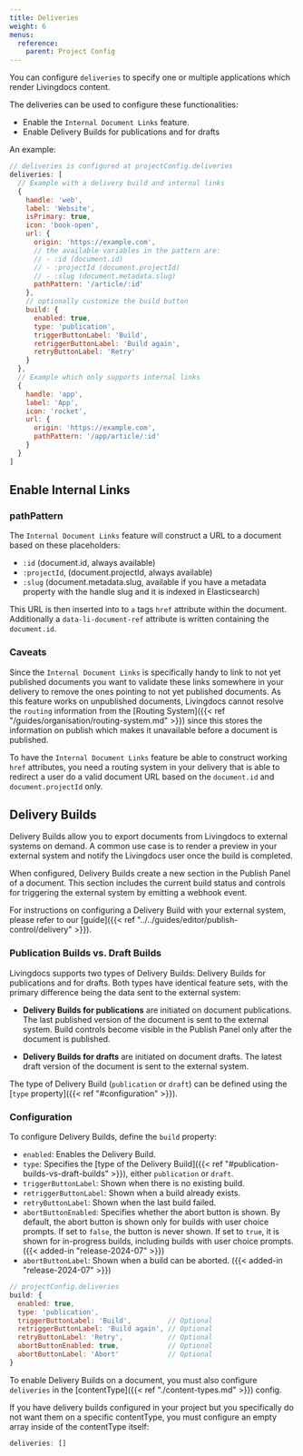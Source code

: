 ```yaml
---
title: Deliveries
weight: 6
menus:
  reference:
    parent: Project Config
---
```

You can configure `deliveries` to specify one or multiple applications which render Livingdocs content.

The deliveries can be used to configure these functionalities:
- Enable the `Internal Document Links` feature.
- Enable Delivery Builds for publications and for drafts

An example:
```js
// deliveries is configured at projectConfig.deliveries
deliveries: [
  // Example with a delivery build and internal links
  {
    handle: 'web',
    label: 'Website',
    isPrimary: true,
    icon: 'book-open',
    url: {
      origin: 'https://example.com',
      // the available variables in the pattern are:
      // - :id (document.id)
      // - :projectId (document.projectId)
      // - :slug (document.metadata.slug)
      pathPattern: '/article/:id'
    },
    // optionally customize the build button
    build: {
      enabled: true,
      type: 'publication',
      triggerButtonLabel: 'Build',
      retriggerButtonLabel: 'Build again',
      retryButtonLabel: 'Retry'
    }
  },
  // Example which only supports internal links
  {
    handle: 'app',
    label: 'App',
    icon: 'rocket',
    url: {
      origin: 'https://example.com',
      pathPattern: '/app/article/:id'
    }
  }
]
```

## Enable Internal Links

### pathPattern

The `Internal Document Links` feature will construct a URL to a document based on these placeholders:

- `:id` (document.id, always available)
- `:projectId`, (document.projectId, always available)
- `:slug` (document.metadata.slug, available if you have a metadata property with the handle slug and it is indexed in Elasticsearch)

This URL is then inserted into to `a` tags `href` attribute within the document.
Additionally a `data-li-document-ref` attribute is written containing the `document.id`.

### Caveats

Since the `Internal Document Links` is specifically handy to link to not yet published documents you want to validate these links somewhere in your delivery to remove the ones pointing to not yet published documents.
As this feature works on unpublished documents, Livingdocs cannot resolve the `routing` information from the [Routing System]({{< ref "/guides/organisation/routing-system.md" >}}) since this stores the information on publish which makes it unavailable before a document is published.

To have the `Internal Document Links` feature be able to construct working `href` attributes, you need a routing system in your delivery that is able to redirect a user do a valid document URL based on the `document.id` and `document.projectId` only.

## Delivery Builds

Delivery Builds allow you to export documents from Livingdocs to external systems on demand. A common use case is to render a preview in your external system and notify the Livingdocs user once the build is completed.

When configured, Delivery Builds create a new section in the Publish Panel of a document. This section includes the current build status and controls for triggering the external system by emitting a webhook event.

For instructions on configuring a Delivery Build with your external system, please refer to our [guide]({{< ref "../../guides/editor/publish-control/delivery" >}}).

### Publication Builds vs. Draft Builds

Livingdocs supports two types of Delivery Builds: Delivery Builds for publications and for drafts. Both types have identical feature sets, with the primary difference being the data sent to the external system:

- **Delivery Builds for publications** are initiated on document publications. The last published version of the document is sent to the external system. Build controls become visible in the Publish Panel only after the document is published.

- **Delivery Builds for drafts** are initiated on document drafts. The latest draft version of the document is sent to the external system.

The type of Delivery Build (`publication` or `draft`) can be defined using the [`type` property]({{< ref "#configuration" >}}).

### Configuration

To configure Delivery Builds, define the `build` property:

- `enabled`: Enables the Delivery Build.
- `type`: Specifies the [type of the Delivery Build]({{< ref "#publication-builds-vs-draft-builds" >}}), either `publication` or `draft`.
- `triggerButtonLabel`: Shown when there is no existing build.
- `retriggerButtonLabel`: Shown when a build already exists.
- `retryButtonLabel`: Shown when the last build failed.
- `abortButtonEnabled`: Specifies whether the abort button is shown. By default, the abort button is shown only for builds with user choice prompts. If set to `false`, the button is never shown. If set to `true`, it is shown for in-progress builds, including builds with user choice prompts. ({{< added-in "release-2024-07" >}})
- `abortButtonLabel`: Shown when a build can be aborted. ({{< added-in "release-2024-07" >}})

```js
// projectConfig.deliveries
build: {
  enabled: true,
  type: 'publication',
  triggerButtonLabel: 'Build',         // Optional
  retriggerButtonLabel: 'Build again', // Optional
  retryButtonLabel: 'Retry',           // Optional
  abortButtonEnabled: true,            // Optional
  abortButtonLabel: 'Abort'            // Optional
}
```

To enable Delivery Builds on a document, you must also configure `deliveries` in the [contentType]({{< ref "./content-types.md" >}}) config.


If you have delivery builds configured in your project but you specifically do not want them on a specific contentType, you must configure an empty array inside of the contentType itself:

```js
deliveries: []
```
